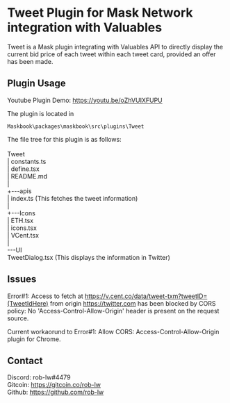 # Tweet Plugin for Mask Network integration with Valuables

Tweet is a Mask plugin integrating with Valuables API to directly display the current bid price of each tweet within each tweet card, provided an offer has been made.

## Plugin Usage

Youtube Plugin Demo: <https://youtu.be/oZhVUIXFUPU>

The plugin is located in
```
Maskbook\packages\maskbook\src\plugins\Tweet
```

The file tree for this plugin is as follows:\
\
Tweet\
| constants.ts\
| define.tsx\
| README.md\
|\
+---apis\
| index.ts (This fetches the tweet information)\
|\
+---Icons\
| ETH.tsx\
| icons.tsx\
| VCent.tsx\
|\
\---UI\
 TweetDialog.tsx (This displays the information in Twitter)

## Issues

Error#1: Access to fetch at <https://v.cent.co/data/tweet-txm?tweetID=(TweetIdHere)> from origin <https://twitter.com> has been blocked by CORS policy: No 'Access-Control-Allow-Origin' header is present on the request source.

Current workaorund to Error#1: Allow CORS: Access-Control-Allow-Origin plugin for Chrome.

## Contact

Discord: rob-lw#4479\
Gitcoin: <https://gitcoin.co/rob-lw>\
Github: <https://github.com/rob-lw>
